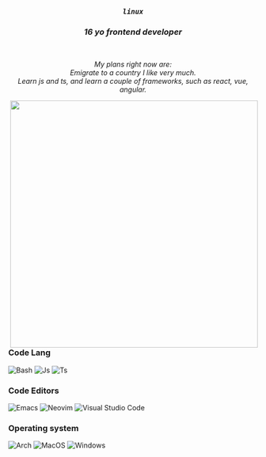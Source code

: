 <div align="center">
  
### *`linux`*
### *16 yo frontend developer*
<br/>

 *My plans right now are:* <br>
*Emigrate to a country I like very much.* <br>
*Learn js and ts, and learn a couple of frameworks, such as react, vue, angular.*

</div>
<img align="right" src="https://external-content.duckduckgo.com/iu/?u=https%3A%2F%2Fart.pixilart.com%2F58d01e0a6303df2.png&f=1&nofb=1" width="500">

### Code Lang
![Bash](https://img.shields.io/badge/Bash%20-FDFEA2?style=for-the-badge&logo=gnu-bash&logoColor=000000)
![Js](https://img.shields.io/badge/JavaScript%20-FDFEA2?style=for-the-badge&logo=javascript&logoColor=000000)
![Ts](https://img.shields.io/badge/TypeScript%20-FDFEA2?style=for-the-badge&logo=typescript&logoColor=000000)

### Code Editors  
![Emacs](https://img.shields.io/badge/Emacs%20-A8FFAB?style=for-the-badge&logo=gnuemacs&logoColor=000000)
![Neovim](https://img.shields.io/badge/Neovim-A8FFAB?style=for-the-badge&logo=neovim&logoColor=000000)
![Visual Studio Code](https://img.shields.io/badge/Visual%20Studio%20Code-A8FFAB?style=for-the-badge&logo=visual-studio-code&logoColor=000000)

### Operating system
![Arch](https://img.shields.io/badge/Arch%20-A8FEFF?style=for-the-badge&logo=arch-linux&logoColor=000000)
![MacOS](https://img.shields.io/badge/MacOS%20-A8FEFF?style=for-the-badge&logo=macos&logoColor=000000)
![Windows](https://img.shields.io/badge/Windows%20-A8FEFF?style=for-the-badge&logo=windows&logoColor=000000)
